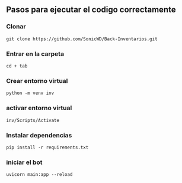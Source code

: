 ## Pasos para ejecutar el codigo correctamente


### Clonar
```
git clone https://github.com/SonicWD/Back-Inventarios.git
```

### Entrar en la carpeta
```
cd + tab
```

### Crear entorno virtual
```
python -m venv inv
```

### activar entorno virtual
```
inv/Scripts/Activate
```

### Instalar dependencias
```
pip install -r requirements.txt
```

### iniciar el bot
```
uvicorn main:app --reload
```